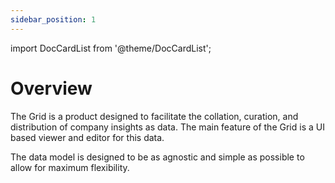 ```yaml
---
sidebar_position: 1
---
```


import DocCardList from '@theme/DocCardList';

# Overview

The Grid is a product designed to facilitate the collation, curation, and distribution of company insights as data. The main feature of the Grid is a UI based viewer and editor for this data.

The data model is designed to be as agnostic and simple as possible to allow for maximum flexibility.



<DocCardList />
